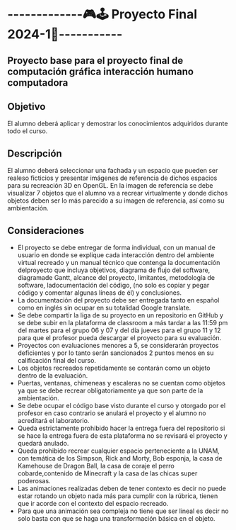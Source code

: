 # -------------🎮🕹️ Proyecto Final 2024-1👾-----------
## Proyecto base para el proyecto final de computación gráfica interacción humano computadora 
## **Objetivo**
El alumno deberá aplicar y demostrar los conocimientos adquiridos durante todo el curso.
## **Descripción**
El alumno deberá seleccionar una fachada y un espacio que pueden ser realeso ficticios y presentar imágenes de referencia de dichos espacios para su recreación 3D en OpenGL.
En la imagen de referencia se debe visualizar 7 objetos que el alumno va a recrear virtualmente y donde dichos objetos deben ser lo más parecido a su imagen de referencia, así como su ambientación.
## **Consideraciones**
- El proyecto se debe entregar de forma individual, con un manual de usuario en donde se explique cada interacción dentro del ambiente virtual recreado y un manual técnico que contenga la documentación delproyecto que incluya objetivos, diagrama de flujo del software, diagramade Gantt, alcance del proyecto, limitantes, metodología de software, ladocumentación del código, (no solo es copiar y pegar código y comentar algunas líneas de él) y conclusiones.
- La documentación del proyecto debe ser entregada tanto en español como en inglés sin ocupar en su totalidad Google translate.
- Se debe compartir la liga de su proyecto en un repositorio en GitHub y se debe subir en la plataforma de classroom a más tardar a las 11:59 pm del martes para el grupo 06 y 07 y del día jueves para el grupo 11 y 12 para que el profesor pueda descargar el proyecto para su evaluación.
- Proyectos con evaluaciones menores a 5, se considerarán proyectos deficientes y por lo tanto serán sancionados 2 puntos menos en su calificación final del curso.
- Los objetos recreados repetidamente se contarán como un objeto dentro de la evaluación.
- Puertas, ventanas, chimeneas y escaleras no se cuentan como objetos ya que se debe recrear obligatoriamente ya que son parte de la ambientación.
- Se debe ocupar el código base visto durante el curso y otorgado por el profesor en caso contrario se anulará el proyecto y el alumno no acreditará el laboratorio.
- Queda estrictamente prohibido hacer la entrega fuera del repositorio si se hace la entrega fuera de esta plataforma no se revisará el proyecto y quedará anulado.
- Queda prohibido recrear cualquier espacio perteneciente a la UNAM, con temática de los Simpson, Rick and Morty, Bob esponja, la casa de Kamehouse de Dragon Ball, la casa de coraje el perro cobarde,contenido de Minecraft y la casa de las chicas super poderosas.
- Las animaciones realizadas deben de tener contexto es decir no puede estar rotando un objeto nada más para cumplir con la rúbrica, tienen que ir acorde con el contexto del espacio recreado.
- Para que una animación sea compleja no tiene que ser lineal es decir no solo basta con que se haga una transformación básica en el objeto.
